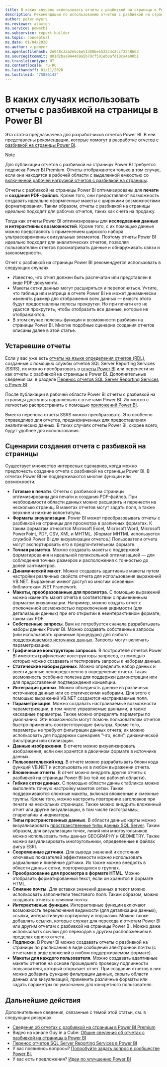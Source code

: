```yaml
---
title: В каких случаях использовать отчеты с разбивкой на страницы в Power BI
description: Рекомендации по использованию отчетов с разбивкой на страницы Power BI.
author: peter-myers
ms.reviewer: asaxton
ms.service: powerbi
ms.subservice: report-builder
ms.topic: conceptual
ms.date: 01/04/2020
ms.author: v-pemyer
ms.openlocfilehash: 2e048c3aa2ebc6e51388be652234c2ccf2348663
ms.sourcegitcommit: 801d2baa944469a5b79cf591eb8afd18ca4e00b1
ms.translationtype: HT
ms.contentlocale: ru-RU
ms.lasthandoff: 01/11/2020
ms.locfileid: "75886143"
---
```

# <a name="when-to-use-paginated-reports-in-power-bi"></a>В каких случаях использовать отчеты с разбивкой на страницы в Power BI

Эта статья предназначена для разработчиков отчетов Power BI. В ней представлены рекомендации, которые помогут в разработке [отчетов с разбивкой на страницы Power BI](../paginated-reports-report-builder-power-bi.md).

> [!NOTE]
> Для публикации отчетов с разбивкой на страницы Power BI требуется подписка Power BI Premium. Отчеты отображаются только в том случае, если они находятся в рабочей области с выделенной емкостью со [включенной рабочей нагрузкой отчетов с разбивкой на страницы](../service-admin-premium-workloads.md#paginated-reports).

Отчеты с разбивкой на страницы Power BI оптимизированы для **печати** и **создания PDF-файлов**. Кроме того, они предоставляют возможность создавать идеально оформленные макеты с широкими возможностями форматирования. Таким образом, отчеты с разбивкой на страницы идеально подходят для рабочих отчетов, таких как счета на продажу.

Тогда как отчеты Power BI оптимизированы для **исследования данных и интерактивных возможностей**. Кроме того, с их помощью данные можно представлять с применением широкого набора ультрасовременных визуальных элементов. Поэтому отчеты Power BI идеально подходят для аналитических отчетов, позволяя пользователям отчетов просматривать данные и обнаруживать связи и закономерности.

Отчет с разбивкой на страницы Power BI рекомендуется использовать в следующих случаях.

* Известно, что отчет должен быть распечатан или представлен в виде PDF-документа.
* Макеты сетки данных могут расширяться и переполняться. Учтите, что таблица или матрица в отчете Power BI не может динамически изменять размер для отображения всех данных — вместо этого будут предоставлены полосы прокрутки. Но при печати его не удастся прокрутить, чтобы отобразить все данные, которые не отображаются.
* В этом случае полезны функции и возможности разбивки на страницы Power BI. Многие подобные сценарии создания отчетов описаны далее в этой статье.

## <a name="legacy-reports"></a>Устаревшие отчеты

Если у вас уже есть [отчеты на языке определения отчетов (RDL)](/sql/reporting-services/reports/report-definition-language-ssrs), созданные с помощью службы отчетов SQL Server Reporting Services (SSRS), их можно преобразовать в [отчеты Power BI](../consumer/end-user-reports.md) или перенести их как отчеты с разбивкой на страницы в Power BI. Дополнительные сведения см. в разделе [Перенос отчетов SQL Server Reporting Services в Power BI](migrate-ssrs-reports-to-power-bi.md).

После публикации в рабочей области Power BI отчеты с разбивкой на страницы доступны параллельно с отчетами Power BI. Их можно с легкостью распространить с помощью [приложений Power BI](../service-create-distribute-apps.md).

Вместо переноса отчеты SSRS можно преобразовать. Это особенно справедливо для отчетов, предназначенных для предоставления аналитических данных. В таких случаях отчеты Power BI, скорее всего, будут удобнее для использования.

## <a name="paginated-report-scenarios"></a>Сценарии создания отчета с разбивкой на страницы

Существует множество интересных сценариев, когда можно предпочесть создание отчета с разбивкой на страницы Power BI. В отчетах Power BI не поддерживаются многие функции или возможности.

* **Готовые к печати**. Отчеты с разбивкой на страницы оптимизированы для печати и создания PDF-файлов. При необходимости области данных можно расширить и перенести на несколько страниц. В макетах отчетов могут задать поля, а также верхние и нижние колонтитулы.
* **Форматы визуализации**. Power BI может преобразовывать отчеты с разбивкой на страницы для просмотра в различных форматах. К таким форматам относятся Microsoft Excel, Microsoft Word, Microsoft PowerPoint, PDF, CSV, XML и MHTML. (Формат MHTML используется службой Power BI для визуализации отчетов.) Пользователи отчета могут экспортировать его в предпочтительном формате.
* **Точная разметка**. Можно создавать макеты с поддержкой форматирования и идеальной попиксельной оптимизацией — для соблюдения точных размеров и расположения с точностью до долей сантиметров.
* **Динамический макет**. Можно создавать адаптивные макеты путем настройки различных свойств отчета для использования выражений VB.NET. Выражения имеют доступ ко многим основным библиотекам .NET Framework.
* **Макеты, преобразованные для просмотра**. С помощью выражений можно изменять макет отчета в соответствии с примененным форматом визуализации. Например, можно создать отчет с отключенной возможностью переключения видимости (для детализации данных) при его открытии в неинтерактивном формате, таком как PDF.
* **Собственные запросы**. Вам не потребуется сначала разрабатывать наборы данных Power BI. Можно создавать собственные запросы (или использовать хранимые процедуры) для любого [поддерживаемого источника данных](../paginated-reports-data-sources.md). Запросы могут включать параметризацию.
* **Графические конструкторы запросов**. В построителе отчетов Power BI имеются графические конструкторы запросов, с помощью которых можно создавать и тестировать запросы к наборам данных.
* **Статические наборы данных**. Можно определить набор данных и ввести данные непосредственно в определение отчета. Такая возможность особенно полезна для поддержки демонстрации или для предоставления подтверждения концепции.
* **Интеграция данных**. Можно объединять данные из различных источников данных или со статическими наборами. Для этого с помощью выражений VB.NET создаются настраиваемые поля.
* **Параметризация**. Можно создавать настраиваемые возможности параметризации, в том числе управляемые данными, а также каскадные параметры. Также можно определять параметры по умолчанию. Эти возможности могут помочь пользователям отчетов быстро применять соответствующие фильтры. Кроме того, параметры не требуют фильтрации данных отчета; их можно использовать для поддержки сценариев "что, если", динамической фильтрации или стилизации.
* **Данные изображения**. В отчете можно визуализировать изображения, если они хранятся в двоичном формате в источнике данных.
* **Пользовательский код**. В отчете можно разрабатывать блоки кода функций VB.NET и использовать их в любом выражении отчета.
* **Вложенные отчеты**. В отчет можно внедрять другие отчеты с разбивкой на страницы Power BI (из той же рабочей области).
* **Гибкие сетки данных**. С помощью области данных табликса можно выполнять точную настройку макетов сетки. Также поддерживаются сложные макеты, включая вложенные и смежные группы. Кроме того, можно настроить повторение заголовков при печати на нескольких страницах. Также можно внедрить вложенный отчет или другие визуализации, в том числе гистограммы, спарклайны и индикаторы.
* **Типы пространственных данных**. В области данных карты можно визуализировать [пространственные типы данных SQL Server](/sql/relational-databases/spatial/spatial-data-sql-server). Таким образом, для визуализации точек, линий или многоугольников можно использовать типы данных GEOGRAPHY и GEOMETRY. Также можно визуализировать многоугольники, определенные в файлах фигур ESRI.
* **Современные датчики**. Для вывода значений и состояния ключевых показателей эффективности можно использовать радиальные и линейные датчики. Их также можно внедрять в области данных сетки, повторяющихся в группах.
* **Преобразование для просмотра в формате HTML**. Можно отобразить форматированный текст, если он хранится в формате HTML.
* **Слияние почты**. Для вставки значений данных в текст можно использовать заполнители текстового поля. Таким образом, можно создавать отчеты о слиянии почты.
* **Интерактивные функции**. Интерактивные функции включают возможность переключения видимости (для детализации данных), ссылки, интерактивную сортировку и подсказки. Можно также добавлять ссылки, которые служат для перехода к отчетам Power BI или другим отчетам с разбивкой на страницы Power BI. Можно даже использовать ссылки для переходов к другим расположениям в пределах одного отчета.
* **Подписки**. В Power BI можно создавать отчеты с разбивкой на страницы по расписанию в виде сообщений электронной почты (с отчетами в виде вложений в любом поддерживаемом формате).
* **Макеты для каждого пользователя**. Можно создавать адаптивные макеты отчетов на основе прошедшего проверку подлинности пользователя, который открывает отчет. При создании отчетов в них можно добавить функцию фильтрации данных, скрыть области данных или визуализаций, применить различные форматы или задать параметры по умолчанию для конкретного пользователя.

## <a name="next-steps"></a>Дальнейшие действия

Дополнительные сведения, связанные с темой этой статьи, см. в следующих ресурсах.

* [Сведения об отчетах с разбивкой на страницы в Power BI Premium](../paginated-reports-report-builder-power-bi.md)
* Видео на канале Guy in a Cube: [Общие сведения об отчетах с разбивкой на страницы в Power BI](https://www.youtube.com/watch?v=wfqn45XNK3M)
* [Перенос отчетов SQL Server Reporting Services в Power BI](migrate-ssrs-reports-to-power-bi.md)
* У вас появились вопросы? [Попробуйте задать вопрос в сообществе Power BI.](https://community.powerbi.com/)
* У вас есть предложения? [Идеи по улучшению Power BI](https://ideas.powerbi.com)
